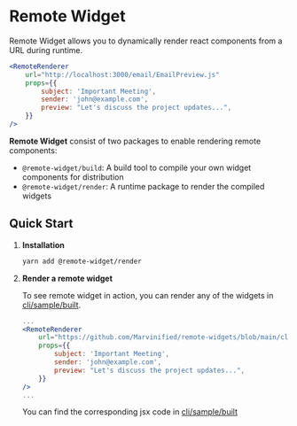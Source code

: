 # Remote Widget

Remote Widget allows you to dynamically render react components from a URL during runtime.

```jsx
<RemoteRenderer
    url="http://localhost:3000/email/EmailPreview.js"
    props={{
        subject: 'Important Meeting',
        sender: 'john@example.com',
        preview: "Let's discuss the project updates...",
    }}
/>
```

**Remote Widget** consist of two packages to enable rendering remote components:

-   `@remote-widget/build`: A build tool to compile your own widget components for distribution
-   `@remote-widget/render`: A runtime package to render the compiled widgets

## Quick Start 

1. **Installation**
    ```bash
    yarn add @remote-widget/render
    ```

2. **Render a remote widget**

    To see remote widget in action, you can render any of the widgets in [cli/sample/built](https://github.com/Marvinified/remote-widgets/blob/main/cli/sample/built).

    ```jsx
    ...
    <RemoteRenderer
        url="https://github.com/Marvinified/remote-widgets/blob/main/cli/sample/built/EmailPreview.js"
        props={{
            subject: 'Important Meeting',
            sender: 'john@example.com',
            preview: "Let's discuss the project updates...",
        }}
    />
    ...
    ```

    You can find the corresponding jsx code in [cli/sample/built](https://github.com/Marvinified/remote-widgets/blob/main/cli/sample/widgets)








